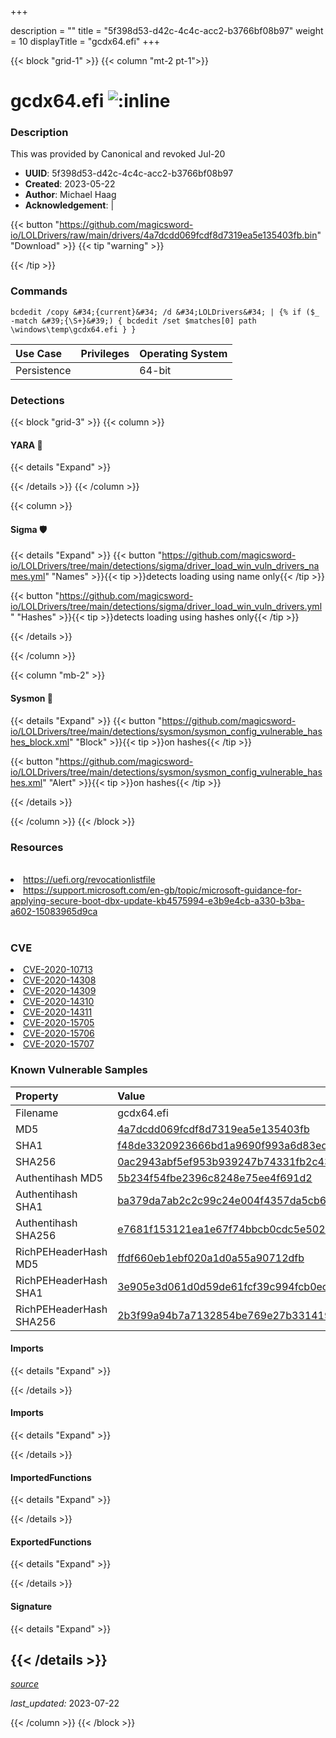+++

description = ""
title = "5f398d53-d42c-4c4c-acc2-b3766bf08b97"
weight = 10
displayTitle = "gcdx64.efi"
+++


{{< block "grid-1" >}}
{{< column "mt-2 pt-1">}}


# gcdx64.efi ![:inline](/images/twitter_verified.png) 


### Description

This was provided by Canonical and revoked Jul-20
- **UUID**: 5f398d53-d42c-4c4c-acc2-b3766bf08b97
- **Created**: 2023-05-22
- **Author**: Michael Haag
- **Acknowledgement**:  | [](https://twitter.com/)

{{< button "https://github.com/magicsword-io/LOLDrivers/raw/main/drivers/4a7dcdd069fcdf8d7319ea5e135403fb.bin" "Download" >}}
{{< tip "warning" >}}

{{< /tip >}}

### Commands

```
bcdedit /copy &#34;{current}&#34; /d &#34;LOLDrivers&#34; | {% if ($_ -match &#39;{\S+}&#39;) { bcdedit /set $matches[0] path \windows\temp\gcdx64.efi } }
```


| Use Case | Privileges | Operating System | 
|:---- | ---- | ---- |
| Persistence |  | 64-bit |



### Detections


{{< block "grid-3" >}}
{{< column >}}
#### YARA 🏹
{{< details "Expand" >}}

{{< /details >}}
{{< /column >}}



{{< column >}}

#### Sigma 🛡️
{{< details "Expand" >}}
{{< button "https://github.com/magicsword-io/LOLDrivers/tree/main/detections/sigma/driver_load_win_vuln_drivers_names.yml" "Names" >}}{{< tip >}}detects loading using name only{{< /tip >}} 


{{< button "https://github.com/magicsword-io/LOLDrivers/tree/main/detections/sigma/driver_load_win_vuln_drivers.yml" "Hashes" >}}{{< tip >}}detects loading using hashes only{{< /tip >}} 

{{< /details >}}

{{< /column >}}


{{< column "mb-2" >}}

#### Sysmon 🔎
{{< details "Expand" >}}
{{< button "https://github.com/magicsword-io/LOLDrivers/tree/main/detections/sysmon/sysmon_config_vulnerable_hashes_block.xml" "Block" >}}{{< tip >}}on hashes{{< /tip >}} 

{{< button "https://github.com/magicsword-io/LOLDrivers/tree/main/detections/sysmon/sysmon_config_vulnerable_hashes.xml" "Alert" >}}{{< tip >}}on hashes{{< /tip >}} 

{{< /details >}}

{{< /column >}}
{{< /block >}}


### Resources
<br>
<li><a href="https://uefi.org/revocationlistfile">https://uefi.org/revocationlistfile</a></li>
<li><a href="https://support.microsoft.com/en-gb/topic/microsoft-guidance-for-applying-secure-boot-dbx-update-kb4575994-e3b9e4cb-a330-b3ba-a602-15083965d9ca">https://support.microsoft.com/en-gb/topic/microsoft-guidance-for-applying-secure-boot-dbx-update-kb4575994-e3b9e4cb-a330-b3ba-a602-15083965d9ca</a></li>
<br>

### CVE

<li><a href="https://cve.mitre.org/cgi-bin/cvename.cgi?name=CVE-2020-10713">CVE-2020-10713</a></li>
<li><a href="https://cve.mitre.org/cgi-bin/cvename.cgi?name=CVE-2020-14308">CVE-2020-14308</a></li>
<li><a href="https://cve.mitre.org/cgi-bin/cvename.cgi?name=CVE-2020-14309">CVE-2020-14309</a></li>
<li><a href="https://cve.mitre.org/cgi-bin/cvename.cgi?name=CVE-2020-14310">CVE-2020-14310</a></li>
<li><a href="https://cve.mitre.org/cgi-bin/cvename.cgi?name=CVE-2020-14311">CVE-2020-14311</a></li>
<li><a href="https://cve.mitre.org/cgi-bin/cvename.cgi?name=CVE-2020-15705">CVE-2020-15705</a></li>
<li><a href="https://cve.mitre.org/cgi-bin/cvename.cgi?name=CVE-2020-15706">CVE-2020-15706</a></li>
<li><a href="https://cve.mitre.org/cgi-bin/cvename.cgi?name=CVE-2020-15707">CVE-2020-15707</a></li>

### Known Vulnerable Samples

| Property           | Value |
|:-------------------|:------|
| Filename           | gcdx64.efi |
| MD5                | [4a7dcdd069fcdf8d7319ea5e135403fb](https://www.virustotal.com/gui/file/4a7dcdd069fcdf8d7319ea5e135403fb) |
| SHA1               | [f48de3320923666bd1a9690f993a6d83ed420c24](https://www.virustotal.com/gui/file/f48de3320923666bd1a9690f993a6d83ed420c24) |
| SHA256             | [0ac2943abf5ef953b939247b74331fb2c437e405a81dd5569d9cff1d6183d53a](https://www.virustotal.com/gui/file/0ac2943abf5ef953b939247b74331fb2c437e405a81dd5569d9cff1d6183d53a) |
| Authentihash MD5   | [5b234f54fbe2396c8248e75ee4f691d2](https://www.virustotal.com/gui/search/authentihash%253A5b234f54fbe2396c8248e75ee4f691d2) |
| Authentihash SHA1  | [ba379da7ab2c2c99c24e004f4357da5cb6acaa6d](https://www.virustotal.com/gui/search/authentihash%253Aba379da7ab2c2c99c24e004f4357da5cb6acaa6d) |
| Authentihash SHA256| [e7681f153121ea1e67f74bbcb0cdc5e502702c1b8cc55fb65d702dfba948b5f4](https://www.virustotal.com/gui/search/authentihash%253Ae7681f153121ea1e67f74bbcb0cdc5e502702c1b8cc55fb65d702dfba948b5f4) |
| RichPEHeaderHash MD5   | [ffdf660eb1ebf020a1d0a55a90712dfb](https://www.virustotal.com/gui/search/rich_pe_header_hash%253Affdf660eb1ebf020a1d0a55a90712dfb) |
| RichPEHeaderHash SHA1  | [3e905e3d061d0d59de61fcf39c994fcb0ec1bab3](https://www.virustotal.com/gui/search/rich_pe_header_hash%253A3e905e3d061d0d59de61fcf39c994fcb0ec1bab3) |
| RichPEHeaderHash SHA256| [2b3f99a94b7a7132854be769e27b331419c53989ef42f686d6f5ba09ddefefd6](https://www.virustotal.com/gui/search/rich_pe_header_hash%253A2b3f99a94b7a7132854be769e27b331419c53989ef42f686d6f5ba09ddefefd6) |


#### Imports
{{< details "Expand" >}}

{{< /details >}}
#### Imports
{{< details "Expand" >}}

{{< /details >}}
#### ImportedFunctions
{{< details "Expand" >}}

{{< /details >}}
#### ExportedFunctions
{{< details "Expand" >}}

{{< /details >}}

#### Signature
{{< details "Expand" >}}

{{< /details >}}
-----



[*source*](https://github.com/magicsword-io/LOLDrivers/tree/main/yaml/5f398d53-d42c-4c4c-acc2-b3766bf08b97.yaml)

*last_updated:* 2023-07-22








{{< /column >}}
{{< /block >}}
